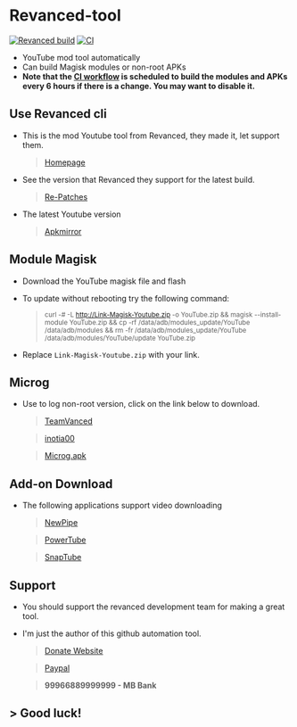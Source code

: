 # Revanced-tool
[![Revanced build](https://github.com/Kingsmanvn-Official/Revanced-tool/actions/workflows/build.yml/badge.svg)](https://github.com/Kingsmanvn-Official/Revanced-tool/actions/workflows/build.yml)
[![CI](https://github.com/Kingsmanvn-Official/Revanced-tool/actions/workflows/ci.yml/badge.svg?event=schedule)](https://github.com/Kingsmanvn-Official/Revanced-tool/actions/workflows/ci.yml)

- YouTube mod tool automatically
- Can build Magisk modules or non-root APKs
- **Note that the [CI workflow](../../actions/workflows/ci.yml) is scheduled to build the modules and APKs every 6 hours if there is a change. You may want to disable it.**

**Use Revanced cli**
---

- This is the mod Youtube tool from Revanced, they made it, let support them.

   > [Homepage](https://github.com/revanced)

- See the version that Revanced they support for the latest build.

   > [Re-Patches](https://github.com/revanced/revanced-patches)

- The latest Youtube version

   > [Apkmirror](https://www.apkmirror.com/apk/google-inc/youtube/)

**Module Magisk**
---

- Download the YouTube magisk file and flash

- To update without rebooting try the following command:

  > <sup>curl -# -L http://Link-Magisk-Youtube.zip -o YouTube.zip && magisk --install-module YouTube.zip && cp -rf /data/adb/modules_update/YouTube /data/adb/modules && rm -fr /data/adb/modules_update/YouTube /data/adb/modules/YouTube/update YouTube.zip</sup>


- Replace `Link-Magisk-Youtube.zip` with your link.

**Microg**
---

- Use to log non-root version, click on the link below to download.

   > [TeamVanced](https://github.com/TeamVanced/VancedMicroG)

   > [inotia00](https://github.com/inotia00/VancedMicroG)

   > [Microg.apk](https://github.com/Kingsmanvn-Official/Revanced-tool/raw/main/Tools/Microg.apk)

**Add-on Download**
---

- The following applications support video downloading

   > [NewPipe](https://newpipe.net)

   > [PowerTube](https://github.com/razar-dev/PowerTube)

   > [SnapTube](https://www.snaptubeapp.com)

**Support**
---

- You should support the revanced development team for making a great tool.

- I'm just the author of this github automation tool.
  > [Donate Website](https://kingsmanvn.cf)

  > [Paypal](http://paypal.me/kingsmanvn)

  > **99966889999999 - MB Bank**

## > Good luck!
